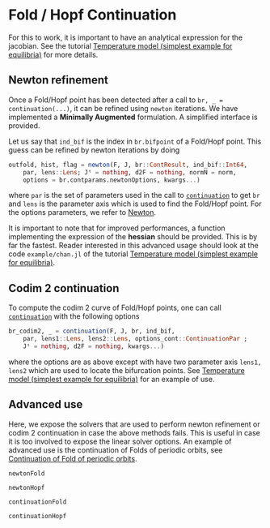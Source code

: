 # Fold / Hopf Continuation

For this to work, it is important to have an analytical expression for the jacobian. See the tutorial [Temperature model (simplest example for equilibria)](@ref) for more details.

## Newton refinement

Once a Fold/Hopf point has been detected after a call to `br, _ = continuation(...)`, it can be refined using `newton` iterations. We have implemented a **Minimally Augmented** formulation. A simplified interface is provided.

Let us say that `ind_bif` is the index in `br.bifpoint` of a Fold/Hopf point. This guess can be refined by newton iterations by doing 

```julia
outfold, hist, flag = newton(F, J, br::ContResult, ind_bif::Int64, 
	par, lens::Lens; Jᵗ = nothing, d2F = nothing, normN = norm, 
	options = br.contparams.newtonOptions, kwargs...)
```

where `par` is the set of parameters used in the call to [`continuation`](@ref) to get `br` and `lens` is the parameter axis which is used to find the Fold/Hopf point. For the options parameters, we refer to [Newton](@ref).

It is important to note that for improved performances, a function implementing the expression of the **hessian** should be provided. This is by far the fastest. Reader interested in this advanced usage should look at the code `example/chan.jl` of the tutorial [Temperature model (simplest example for equilibria)](@ref). 

## Codim 2 continuation

To compute the codim 2 curve of Fold/Hopf points, one can call [`continuation`](@ref) with the following options

```julia
br_codim2, _ = continuation(F, J, br, ind_bif, 
	par, lens1::Lens, lens2::Lens, options_cont::ContinuationPar ;
	Jᵗ = nothing, d2F = nothing, kwargs...)
```

where the options are as above except with have two parameter axis `lens1, lens2` which are used to locate the bifurcation points. See [Temperature model (simplest example for equilibria)](@ref) for an example of use. 

## Advanced use

Here, we expose the solvers that are used to perform newton refinement or codim 2 continuation in case the above methods fails. This is useful in case it is too involved to expose the linear solver options. An example of advanced use is the continuation of Folds of periodic orbits, see [Continuation of Fold of periodic orbits](@ref).

```@docs
newtonFold
```

```@docs
newtonHopf
```


```@docs
continuationFold
```

```@docs
continuationHopf
```
